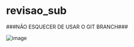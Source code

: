 # revisao_sub

###NÃO ESQUECER DE USAR O GIT BRANCH###

![image](https://github.com/user-attachments/assets/5030792f-dab0-4895-b071-d589fe70f7a1)
